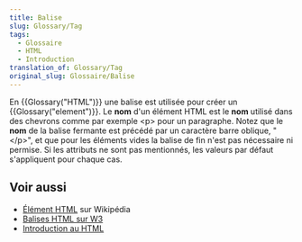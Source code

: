 ```yaml
---
title: Balise
slug: Glossary/Tag
tags:
  - Glossaire
  - HTML
  - Introduction
translation_of: Glossary/Tag
original_slug: Glossaire/Balise
---
```


En {{Glossary("HTML")}} une balise est utilisée pour créer un {{Glossary("element")}}. Le **nom** d'un élément HTML est le **nom** utilisé dans des chevrons comme par exemple \<p> pour un paragraphe. Notez que le **nom** de la balise fermante est précédé par un caractère barre oblique, "\</p>", et que pour les éléments vides la balise de fin n'est pas nécessaire ni permise. Si les attributs ne sont pas mentionnés, les valeurs par défaut s'appliquent pour chaque cas.

## Voir aussi

- [Élément HTML](https://fr.wikipedia.org/wiki/%C3%89l%C3%A9ment_HTML) sur Wikipédia
- [Balises HTML sur W3](http://www.w3.org/History/19921103-hypertext/hypertext/WWW/MarkUp/Tags.html)
- [Introduction au HTML](/fr/Apprendre/HTML/Introduction_%C3%A0_HTML)

